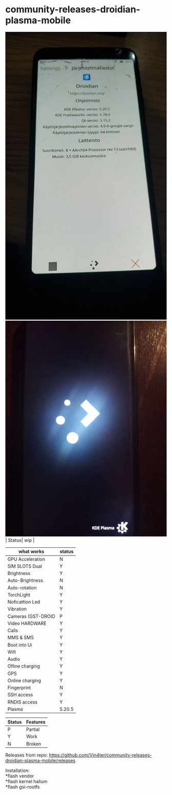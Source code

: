 # community-releases-droidian-plasma-mobile
![alt text](https://github.com/Vin4ter/community-releases-droidian-plasma-mobile/blob/main/photo5206667091074200319.jpg)
![alt text](https://github.com/Vin4ter/community-releases-droidian-plasma-mobile/blob/main/photo5206621122039232237.jpg)                                                                                                                                                                                          
| Status| wip | 


what works  | status |
| --- | --- |
| GPU Acceleration | N | - Broken hwcomposer use not supported gpu
| SIM SLOTS Dual| Y |
| Brightness | Y |
| Auto-Brightness | N |
| Auto-rotation | N |
| TorchLight | Y |
| Noficattion Led| Y |
| Vibration| Y |
| Cameras (GST-DROID| P |
| Video HARDWARE| Y |
| Calls| Y |
| MMS & SMS| Y |
| Boot into Ui| Y |
| Wifi| Y |
| Audio| Y 
| Ofline charging| Y |
| GPS| Y |
| Online charging| Y | 
| Fingerprint| N |
| SSH access| Y |   
| RNDIS access| Y | 
| Plasma| 5.20.5 | 

Status  | Features |
| --- | --- |
| P |  Partial |
| Y |  Work |
| N |  Broken |                                                                    
                                                                          

Releases from repo:
https://github.com/Vin4ter/community-releases-droidian-plasma-mobile/releases                                                                                                                                                        

Installation:                                                                                                                
*flash vendor                                         
*flash kernel halium                                      
*flash gsi-rootfs                                                       

